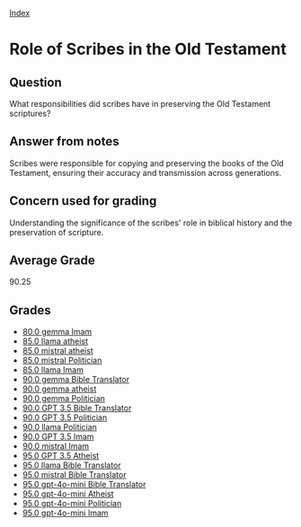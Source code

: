 
[Index](../index.md)
# Role of Scribes in the Old Testament
## Question
What responsibilities did scribes have in preserving the Old Testament scriptures?

## Answer from notes
Scribes were responsible for copying and preserving the books of the Old Testament, ensuring their accuracy and transmission across generations.

## Concern used for grading
Understanding the significance of the scribes' role in biblical history and the preservation of scripture.

## Average Grade
90.25

## Grades
 * [80.0 gemma Imam](../answers/gemma_Imam/Role_of_Scribes_in_the_Old_Testament.md)
 * [85.0 llama atheist](../answers/llama_atheist/Role_of_Scribes_in_the_Old_Testament.md)
 * [85.0 mistral atheist](../answers/mistral_atheist/Role_of_Scribes_in_the_Old_Testament.md)
 * [85.0 mistral Politician](../answers/mistral_Politician/Role_of_Scribes_in_the_Old_Testament.md)
 * [85.0 llama Imam](../answers/llama_Imam/Role_of_Scribes_in_the_Old_Testament.md)
 * [90.0 gemma Bible Translator](../answers/gemma_Bible_Translator/Role_of_Scribes_in_the_Old_Testament.md)
 * [90.0 gemma atheist](../answers/gemma_atheist/Role_of_Scribes_in_the_Old_Testament.md)
 * [90.0 gemma Politician](../answers/gemma_Politician/Role_of_Scribes_in_the_Old_Testament.md)
 * [90.0 GPT 3.5 Bible Translator](../answers/GPT_3.5_Bible_Translator/Role_of_Scribes_in_the_Old_Testament.md)
 * [90.0 GPT 3.5 Politician](../answers/GPT_3.5_Politician/Role_of_Scribes_in_the_Old_Testament.md)
 * [90.0 llama Politician](../answers/llama_Politician/Role_of_Scribes_in_the_Old_Testament.md)
 * [90.0 GPT 3.5 Imam](../answers/GPT_3.5_Imam/Role_of_Scribes_in_the_Old_Testament.md)
 * [90.0 mistral Imam](../answers/mistral_Imam/Role_of_Scribes_in_the_Old_Testament.md)
 * [95.0 GPT 3.5 Atheist](../answers/GPT_3.5_Atheist/Role_of_Scribes_in_the_Old_Testament.md)
 * [95.0 llama Bible Translator](../answers/llama_Bible_Translator/Role_of_Scribes_in_the_Old_Testament.md)
 * [95.0 mistral Bible Translator](../answers/mistral_Bible_Translator/Role_of_Scribes_in_the_Old_Testament.md)
 * [95.0 gpt-4o-mini Bible Translator](../answers/gpt-4o-mini_Bible_Translator/Role_of_Scribes_in_the_Old_Testament.md)
 * [95.0 gpt-4o-mini Atheist](../answers/gpt-4o-mini_Atheist/Role_of_Scribes_in_the_Old_Testament.md)
 * [95.0 gpt-4o-mini Politician](../answers/gpt-4o-mini_Politician/Role_of_Scribes_in_the_Old_Testament.md)
 * [95.0 gpt-4o-mini Imam](../answers/gpt-4o-mini_Imam/Role_of_Scribes_in_the_Old_Testament.md)
